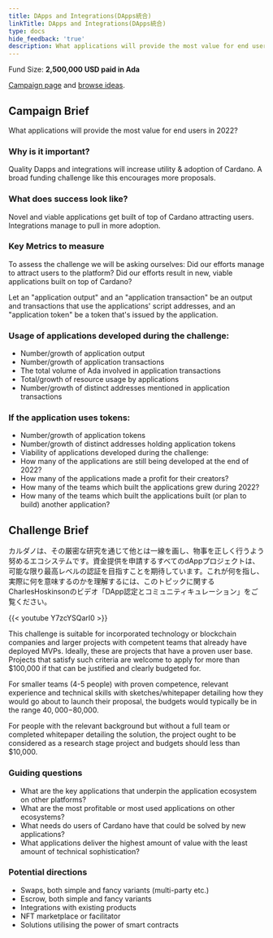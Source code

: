 ```yaml
---
title: DApps and Integrations(DApps統合)
linkTitle: DApps and Integrations(DApps統合)
type: docs
hide_feedback: 'true'
description: What applications will provide the most value for end users in 2022?
---
```


Fund Size: **2,500,000 USD paid in Ada**

[Campaign page](https://cardano.ideascale.com/c/idea/383335) and [browse ideas]().

## Campaign Brief

What applications will provide the most value for end users in 2022?

### Why is it important?

Quality Dapps and integrations will increase utility &amp; adoption of Cardano. A broad funding challenge like this encourages more proposals.

### What does success look like?

Novel and viable applications get built of top of Cardano attracting users. Integrations manage to pull in more adoption.

### Key Metrics to measure

To assess the challenge we will be asking ourselves: Did our efforts manage to attract users to the platform? Did our efforts result in new, viable applications built on top of Cardano?

Let an "application output" and an "application transaction" be an output and transactions that use the applications' script addresses, and an "application token" be a token that's issued by the application.

### Usage of applications developed during the challenge:

- Number/growth of application output
- Number/growth of application transactions
- The total volume of Ada involved in application transactions
- Total/growth of resource usage by applications
- Number/growth of distinct addresses mentioned in application transactions

### If the application uses tokens:

- Number/growth of application tokens
- Number/growth of distinct addresses holding application tokens
- Viability of applications developed during the challenge:
- How many of the applications are still being developed at the end of 2022?
- How many of the applications made a profit for their creators?
- How many of the teams which built the applications grew during 2022?
- How many of the teams which built the applications built (or plan to build) another application?

## Challenge Brief

カルダノは、その厳密な研究を通じて他とは一線を画し、物事を正しく行うよう努めるエコシステムです。資金提供を申請するすべてのdAppプロジェクトは、可能な限り最高レベルの認証を目指すことを期待しています。これが何を指し、実際に何を意味するのかを理解するには、このトピックに関するCharlesHoskinsonのビデオ「DApp認定とコミュニティキュレーション」をご覧ください。

{{&lt; youtube Y7zcYSQarI0 &gt;}}

This challenge is suitable for incorporated technology or blockchain companies and larger projects with competent teams that already have deployed MVPs. Ideally, these are projects that have a proven user base. Projects that satisfy such criteria are welcome to apply for more than $100,000 if that can be justified and clearly budgeted for.

For smaller teams (4-5 people) with proven competence, relevant experience and technical skills with sketches/whitepaper detailing how they would go about to launch their proposal, the budgets would typically be in the range $40,000-$80,000.

For people with the relevant background but without a full team or completed whitepaper detailing the solution, the project ought to be considered as a research stage project and budgets should less than $10,000.

### Guiding questions

- What are the key applications that underpin the application ecosystem on other platforms?
- What are the most profitable or most used applications on other ecosystems?
- What needs do users of Cardano have that could be solved by new applications?
- What applications deliver the highest amount of value with the least amount of technical sophistication?

### Potential directions

- Swaps, both simple and fancy variants (multi-party etc.)
- Escrow, both simple and fancy variants
- Integrations with existing products
- NFT marketplace or facilitator
- Solutions utilising the power of smart contracts
